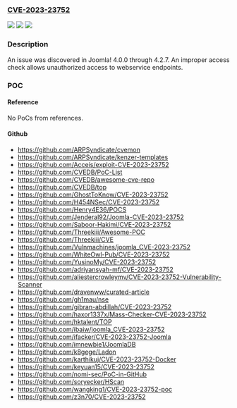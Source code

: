 ### [CVE-2023-23752](https://cve.mitre.org/cgi-bin/cvename.cgi?name=CVE-2023-23752)
![](https://img.shields.io/static/v1?label=Product&message=Joomla!%20CMS&color=blue)
![](https://img.shields.io/static/v1?label=Version&message=%3D%204.0.0-4.2.7%20&color=brighgreen)
![](https://img.shields.io/static/v1?label=Vulnerability&message=ACL&color=brighgreen)

### Description

An issue was discovered in Joomla! 4.0.0 through 4.2.7. An improper access check allows unauthorized access to webservice endpoints.

### POC

#### Reference
No PoCs from references.

#### Github
- https://github.com/ARPSyndicate/cvemon
- https://github.com/ARPSyndicate/kenzer-templates
- https://github.com/Acceis/exploit-CVE-2023-23752
- https://github.com/CVEDB/PoC-List
- https://github.com/CVEDB/awesome-cve-repo
- https://github.com/CVEDB/top
- https://github.com/GhostToKnow/CVE-2023-23752
- https://github.com/H454NSec/CVE-2023-23752
- https://github.com/Henry4E36/POCS
- https://github.com/Jenderal92/Joomla-CVE-2023-23752
- https://github.com/Saboor-Hakimi/CVE-2023-23752
- https://github.com/Threekiii/Awesome-POC
- https://github.com/Threekiii/CVE
- https://github.com/Vulnmachines/joomla_CVE-2023-23752
- https://github.com/WhiteOwl-Pub/CVE-2023-23752
- https://github.com/YusinoMy/CVE-2023-23752
- https://github.com/adriyansyah-mf/CVE-2023-23752
- https://github.com/aliestercrowleymv/CVE-2023-23752-Vulnerability-Scanner
- https://github.com/dravenww/curated-article
- https://github.com/gh1mau/nse
- https://github.com/gibran-abdillah/CVE-2023-23752
- https://github.com/haxor1337x/Mass-Checker-CVE-2023-23752
- https://github.com/hktalent/TOP
- https://github.com/ibaiw/joomla_CVE-2023-23752
- https://github.com/ifacker/CVE-2023-23752-Joomla
- https://github.com/imnewbie1/JoomlaDB
- https://github.com/k8gege/Ladon
- https://github.com/karthikuj/CVE-2023-23752-Docker
- https://github.com/keyuan15/CVE-2023-23752
- https://github.com/nomi-sec/PoC-in-GitHub
- https://github.com/soryecker/HScan
- https://github.com/wangking1/CVE-2023-23752-poc
- https://github.com/z3n70/CVE-2023-23752


